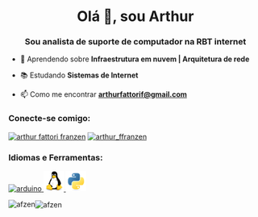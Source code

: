 <h1 align="center">Olá 👋, sou Arthur</h1>
<h3 align="center">Sou analista de suporte de computador na RBT internet</h3>

- 🌱 Aprendendo sobre **Infraestrutura em nuvem | Arquitetura de rede**

- 📚 Estudando **Sistemas de Internet**

- 📫 Como me encontrar **arthurfattorif@gmail.com**

<h3 align="left">Conecte-se comigo:</h3>
<p align="left ">
<a href="https://linkedin.com/in/arthur fattori franzen" target="blank"><img align="center" src="https://raw.githubusercontent.com/rahuldkjain/github -profile-readme-generator/master/src/images/icons/Social/linked-in-alt.svg" alt="arthur fattori franzen" height="30" width="40" /></a>
<a href="https://instagram.com/arthur_ffranzen" target="blank"><img align="center" src="https://raw.githubusercontent.com/rahuldkjain/github-profile-readme-generator /master/src/images/icons/Social/instagram.svg" alt="arthur_ffranzen" height="30" width="40" /></a>
</p>

<h3 align="left">Idiomas e Ferramentas:</h3>
<p align="left"> <a href="https://www.arduino.cc/" target="_blank" rel="noreferrer"> <img src="https://cdn.worldvectorlogo.com/ logos/arduino-1.svg" alt="arduino" width="40" height="40"/> </a> <a href="https://www.linux.org/" target="_blank" rel="noreferrer"> <img src="https://raw.githubusercontent.com/devicons/devicon/master/icons/linux/linux-original.svg" alt="linux" width="40" height=" 40"/> </a> <a href="https://www.python.org" target="_blank" rel="noreferrer"> <img src="https://raw.githubusercontent.com/devicons/devicon/master/icons/python/python-original.svg" alt="python" width="40" height="40"/> </a> </p>

<p><img align="left" src="https://github-readme-stats.vercel.app/api/top-langs?username=afzen&show_icons=true&locale=en&layout=compact" alt="afzen" /> </p>

<p> <img align="center" src="https://github-readme-stats.vercel.app/api?username=afzen&show_icons=true&locale=en" alt="afzen" /> </p>  
